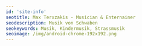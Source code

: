 ```yaml
---
id: 'site-info'
seotitle: Max Terxzakis - Musician & Enternainer
seodescription: Musik von Schwaben
seokeywords: Musik, Kindermusik, Strassmusik
seoimage: /img/android-chrome-192x192.png
---
```

